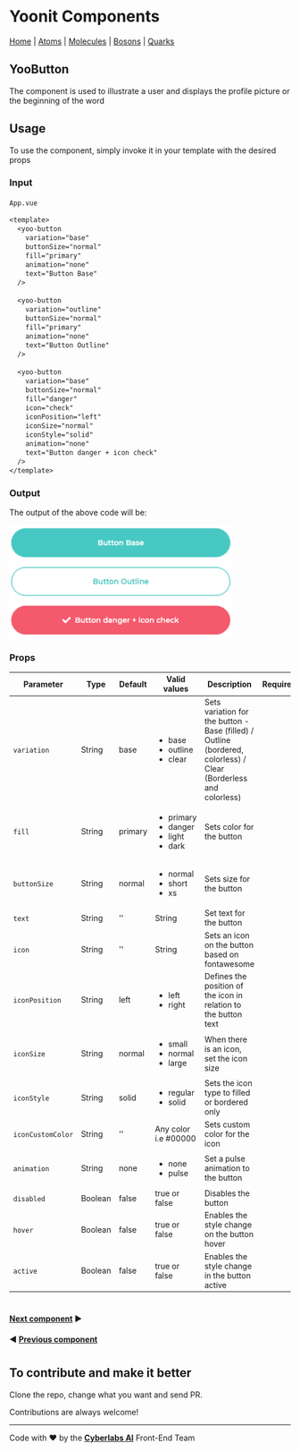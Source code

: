 # Yoonit Components

[Home](https://github.com/Yoonit-Labs/vue-yoonit-components/blob/development/README.md) | [Atoms](https://github.com/Yoonit-Labs/vue-yoonit-components/blob/development/README.md#atoms) | [Molecules](https://github.com/Yoonit-Labs/vue-yoonit-components/blob/development/README.md#molecules) | [Bosons](https://github.com/Yoonit-Labs/vue-yoonit-components/blob/development/README.md#bosons) | [Quarks](https://github.com/Yoonit-Labs/vue-yoonit-components/blob/development/README.md#quarks)

## YooButton

The component is used to illustrate a user and displays the profile picture or the beginning of the word

## Usage

To use the component, simply invoke it in your template with the desired props

### Input
`App.vue`
```vue
<template>
  <yoo-button
    variation="base"
    buttonSize="normal"
    fill="primary"
    animation="none"
    text="Button Base"
  />
  
  <yoo-button
    variation="outline"
    buttonSize="normal"
    fill="primary"
    animation="none"
    text="Button Outline"
  />
  
  <yoo-button
    variation="base"
    buttonSize="normal"
    fill="danger"
    icon="check"
    iconPosition="left"
    iconSize="normal"
    iconStyle="solid"
    animation="none"
    text="Button danger + icon check"
  />
</template>
```
### Output

The output of the above code will be:

<img src="../../../../public/readme-img/button.png" width="400">

### Props

| Parameter          | Type    | Default | Valid values                              | Description                                    | Required |
|--------------------|---------|---------|-------------------------------------------|------------------------------------------------|----------|
| `variation`        | String  | base    |<ul><li>base</li><li>outline</li><li>clear</li>     | Sets variation for the button - Base (filled) / Outline (bordered, colorless) / Clear (Borderless and colorless)|
| `fill`             | String  | primary |<ul><li>primary</li><li>danger</li><li>light</li><li>dark</li></ul>| Sets color for the button   |
| `buttonSize`       | String  | normal  |<ul><li>normal</li><li>short</li><li>xs</li></ul>  | Sets size for the button    |
| `text`             | String  |   ''    | String                                        | Set text for the button     |
| `icon`             | String  |   ''    | String                                        | Sets an icon on the button based on fontawesome    |
| `iconPosition`     | String  | left    | <ul><li>left</li><li>right</li></ul>          | Defines the position of the icon in relation to the button text    |
| `iconSize`         | String  | normal  | <ul><li>small</li><li>normal</li><li>large</li></ul> | When there is an icon, set the icon size      |
| `iconStyle`        | String  | solid   | <ul><li>regular</li><li>solid</li></ul>              | Sets the icon type to filled or bordered only |
| `iconCustomColor`  | String  |   ''    | Any color i.e #00000                             | Sets custom color for the icon       |
| `animation`        | String  | none    | <ul><li>none</li><li>pulse</li></ul>          | Set a pulse animation to the button        |
| `disabled`         | Boolean | false   | true or false                                 | Disables the button       |
| `hover`            | Boolean | false   | true or false                                 | Enables the style change on the button hover    |
| `active`           | Boolean | false   | true or false                                 | Enables the style change in the button active  |

#

 #### [**Next component**](../CheckButton/README.md) :arrow_forward:

 #### :arrow_backward: [**Previous component**](../Avatar/README.md)

#

## To contribute and make it better

Clone the repo, change what you want and send PR.

Contributions are always welcome!

---

Code with ❤ by the [**Cyberlabs AI**](https://cyberlabs.ai/) Front-End Team
